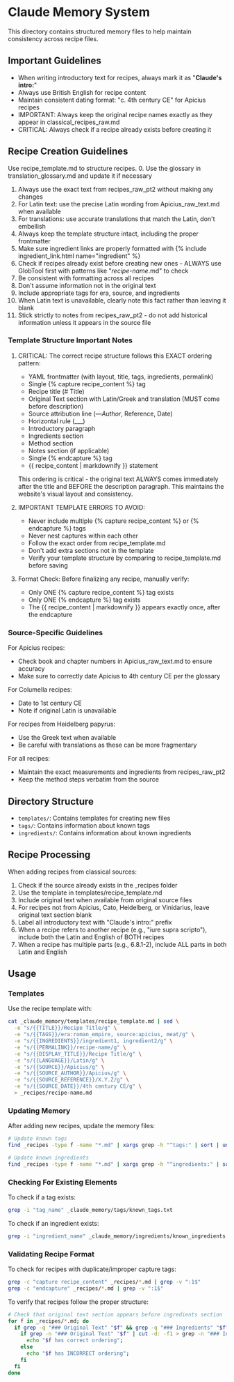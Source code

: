 # Claude Memory System

This directory contains structured memory files to help maintain consistency across recipe files.

## Important Guidelines

- When writing introductory text for recipes, always mark it as "**Claude's intro:**" 
- Always use British English for recipe content
- Maintain consistent dating format: "c. 4th century CE" for Apicius recipes
- IMPORTANT: Always keep the original recipe names exactly as they appear in classical_recipes_raw.md
- CRITICAL: Always check if a recipe already exists before creating it

## Recipe Creation Guidelines

Use recipe_template.md to structure recipes.
0. Use the glossary in translation_glossary.md and update it if necessary
1. Always use the exact text from recipes_raw_pt2 without making any changes
2. For Latin text: use the precise Latin wording from Apicius_raw_text.md when available
3. For translations: use accurate translations that match the Latin, don't embellish
4. Always keep the template structure intact, including the proper frontmatter
5. Make sure ingredient links are properly formatted with {% include ingredient_link.html name="ingredient" %}
6. Check if recipes already exist before creating new ones - ALWAYS use GlobTool first with patterns like "*recipe-name*.md" to check
7. Be consistent with formatting across all recipes
8. Don't assume information not in the original text
9. Include appropriate tags for era, source, and ingredients
10. When Latin text is unavailable, clearly note this fact rather than leaving it blank
11. Stick strictly to notes from recipes_raw_pt2 - do not add historical information unless it appears in the source file

### Template Structure Important Notes

1. CRITICAL: The correct recipe structure follows this EXACT ordering pattern:
   - YAML frontmatter (with layout, title, tags, ingredients, permalink)
   - Single {% capture recipe_content %} tag
   - Recipe title (# Title)
   - Original Text section with Latin/Greek and translation (MUST come before description)
   - Source attribution line (—*Author*, Reference, Date)
   - Horizontal rule (___) 
   - Introductory paragraph
   - Ingredients section
   - Method section
   - Notes section (if applicable)
   - Single {% endcapture %} tag
   - {{ recipe_content | markdownify }} statement
   
   This ordering is critical - the original text ALWAYS comes immediately after the title and BEFORE the description paragraph. This maintains the website's visual layout and consistency.

2. IMPORTANT TEMPLATE ERRORS TO AVOID:
   - Never include multiple {% capture recipe_content %} or {% endcapture %} tags
   - Never nest captures within each other
   - Follow the exact order from recipe_template.md
   - Don't add extra sections not in the template
   - Verify your template structure by comparing to recipe_template.md before saving

3. Format Check: Before finalizing any recipe, manually verify:
   - Only ONE {% capture recipe_content %} tag exists
   - Only ONE {% endcapture %} tag exists
   - The {{ recipe_content | markdownify }} appears exactly once, after the endcapture

### Source-Specific Guidelines

For Apicius recipes:
- Check book and chapter numbers in Apicius_raw_text.md to ensure accuracy
- Make sure to correctly date Apicius to 4th century CE per the glossary

For Columella recipes:
- Date to 1st century CE
- Note if original Latin is unavailable

For recipes from Heidelberg papyrus:
- Use the Greek text when available
- Be careful with translations as these can be more fragmentary

For all recipes:
- Maintain the exact measurements and ingredients from recipes_raw_pt2
- Keep the method steps verbatim from the source

## Directory Structure

- `templates/`: Contains templates for creating new files
- `tags/`: Contains information about known tags
- `ingredients/`: Contains information about known ingredients

## Recipe Processing

When adding recipes from classical sources:
1. Check if the source already exists in the _recipes folder
2. Use the template in templates/recipe_template.md
3. Include original text when available from original source files
4. For recipes not from Apicius, Cato, Heidelberg, or Vinidarius, leave original text section blank
5. Label all introductory text with "Claude's intro:" prefix
6. When a recipe refers to another recipe (e.g., "iure supra scripto"), include both the Latin and English of BOTH recipes
7. When a recipe has multiple parts (e.g., 6.8.1-2), include ALL parts in both Latin and English

## Usage

### Templates

Use the recipe template with:
```bash
cat _claude_memory/templates/recipe_template.md | sed \
  -e "s/{{TITLE}}/Recipe Title/g" \
  -e "s/{{TAGS}}/era:roman_empire, source:apicius, meat/g" \
  -e "s/{{INGREDIENTS}}/ingredient1, ingredient2/g" \
  -e "s/{{PERMALINK}}/recipe-name/g" \
  -e "s/{{DISPLAY_TITLE}}/Recipe Title/g" \
  -e "s/{{LANGUAGE}}/Latin/g" \
  -e "s/{{SOURCE}}/Apicius/g" \
  -e "s/{{SOURCE_AUTHOR}}/Apicius/g" \
  -e "s/{{SOURCE_REFERENCE}}/X.Y.Z/g" \
  -e "s/{{SOURCE_DATE}}/4th century CE/g" \
  > _recipes/recipe-name.md
```

### Updating Memory

After adding new recipes, update the memory files:

```bash
# Update known tags
find _recipes -type f -name "*.md" | xargs grep -h "^tags:" | sort | uniq > _claude_memory/tags/known_tags.txt

# Update known ingredients
find _recipes -type f -name "*.md" | xargs grep -h "^ingredients:" | sort | uniq > _claude_memory/ingredients/known_ingredients.txt
```

### Checking For Existing Elements

To check if a tag exists:
```bash
grep -i "tag_name" _claude_memory/tags/known_tags.txt
```

To check if an ingredient exists:
```bash
grep -i "ingredient_name" _claude_memory/ingredients/known_ingredients.txt
```

### Validating Recipe Format

To check for recipes with duplicate/improper capture tags:
```bash
grep -c "capture recipe_content" _recipes/*.md | grep -v ":1$"
grep -c "endcapture" _recipes/*.md | grep -v ":1$"
```

To verify that recipes follow the proper structure:
```bash
# Check that original text section appears before ingredients section
for f in _recipes/*.md; do 
  if grep -q "### Original Text" "$f" && grep -q "### Ingredients" "$f"; then
    if grep -n "### Original Text" "$f" | cut -d: -f1 > grep -n "### Ingredients" "$f" | cut -d: -f1; then
      echo "$f has correct ordering";
    else
      echo "$f has INCORRECT ordering";
    fi
  fi
done
```